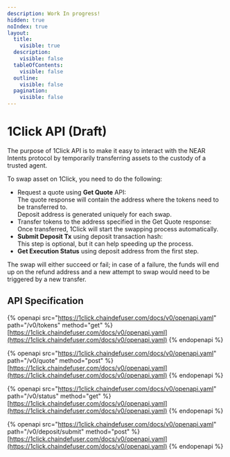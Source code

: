 ```yaml
---
description: Work In progress!
hidden: true
noIndex: true
layout:
  title:
    visible: true
  description:
    visible: false
  tableOfContents:
    visible: false
  outline:
    visible: false
  pagination:
    visible: false
---
```


# 1Click API (Draft)

The purpose of 1Click API is to make it easy to interact with the NEAR Intents protocol by temporarily transferring assets to the custody of a trusted agent.

To swap asset on 1Click, you need to do the following:

* Request a quote using **Get Quote** API:\
  &#x20;  The quote response will contain the address where the tokens need to be transferred to.\
  &#x20;  Deposit address is generated uniquely for each swap.
* Transfer tokens to the address specified in the Get Quote response:\
  &#x20;  Once transferred, 1Click will start the swapping process automatically.
* **Submit Deposit Tx** using deposit transaction hash:\
  &#x20;   This step is optional, but it can help speeding up the process.
* **Get Execution Status** using deposit address from the first step.

The swap will either succeed or fail; in case of a failure, the funds will end up on the refund address and a new attempt to swap would need to be triggered by a new transfer.

## API Specification



{% openapi src="https://1click.chaindefuser.com/docs/v0/openapi.yaml" path="/v0/tokens" method="get" %}
[https://1click.chaindefuser.com/docs/v0/openapi.yaml](https://1click.chaindefuser.com/docs/v0/openapi.yaml)
{% endopenapi %}

{% openapi src="https://1click.chaindefuser.com/docs/v0/openapi.yaml" path="/v0/quote" method="post" %}
[https://1click.chaindefuser.com/docs/v0/openapi.yaml](https://1click.chaindefuser.com/docs/v0/openapi.yaml)
{% endopenapi %}

{% openapi src="https://1click.chaindefuser.com/docs/v0/openapi.yaml" path="/v0/status" method="get" %}
[https://1click.chaindefuser.com/docs/v0/openapi.yaml](https://1click.chaindefuser.com/docs/v0/openapi.yaml)
{% endopenapi %}

{% openapi src="https://1click.chaindefuser.com/docs/v0/openapi.yaml" path="/v0/deposit/submit" method="post" %}
[https://1click.chaindefuser.com/docs/v0/openapi.yaml](https://1click.chaindefuser.com/docs/v0/openapi.yaml)
{% endopenapi %}

